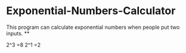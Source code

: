 # Exponential-Numbers-Calculator
This program can calculate exponential numbers when people put two inputs.
**

2^3 =8
2^1 =2
